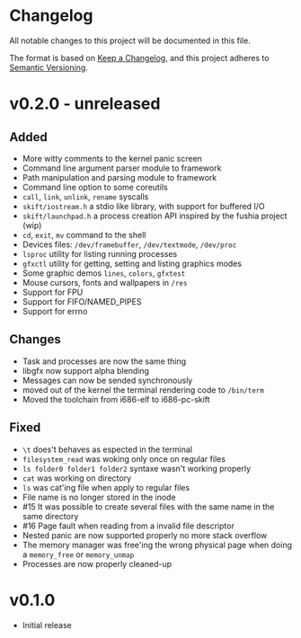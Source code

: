 # Changelog

All notable changes to this project will be documented in this file.

The format is based on [Keep a Changelog](https://keepachangelog.com/en/1.0.0/),
and this project adheres to [Semantic Versioning](https://semver.org/spec/v2.0.0.html).

# v0.2.0 - **unreleased**

## Added
 - More witty comments to the kernel panic screen
 - Command line argument parser module to framework
 - Path manipulation and parsing module to framework
 - Command line option to some coreutils
 - `call`, `link`, `unlink`, `rename` syscalls
 - `skift/iostream.h` a stdio like library, with support for buffered I/O
 - `skift/launchpad.h` a process creation API inspired by the fushia project (wip)
 - `cd`, `exit`, `mv` command to the shell
 - Devices files: `/dev/framebuffer`, `/dev/textmode`, `/dev/proc`
 - `lsproc` utility for listing running processes
 - `gfxctl` utility for getting, setting and listing graphics modes
 - Some graphic demos `lines`, `colors`, `gfxtest`
 - Mouse cursors, fonts and wallpapers in `/res`
 - Support for FPU
 - Support for FIFO/NAMED_PIPES
 - Support for errno

## Changes
 - Task and processes are now the same thing
 - libgfx now support alpha blending
 - Messages can now be sended synchronously
 - moved out of the kernel the terminal rendering code to `/bin/term`
 - Moved the toolchain from i686-elf to i686-pc-skift

## Fixed
 - `\t` does't behaves as espected in the terminal
 - `filesystem_read` was woking only once on regular files
 - `ls folder0 folder1 folder2` syntaxe wasn't working properly
 - `cat` was working on directory
 - `ls` was cat'ing file when apply to regular files
 - File name is no longer stored in the inode
 - #15 It was possible to create several files with the same name in the same directory
 - #16 Page fault when reading from a invalid file descriptor
 - Nested panic are now supported properly no more stack overflow
 - The memory manager was free'ing the wrong physical page when doing a `memory_free` or `memory_unmap`
 - Processes are now properly cleaned-up

# v0.1.0 
 - Initial release
